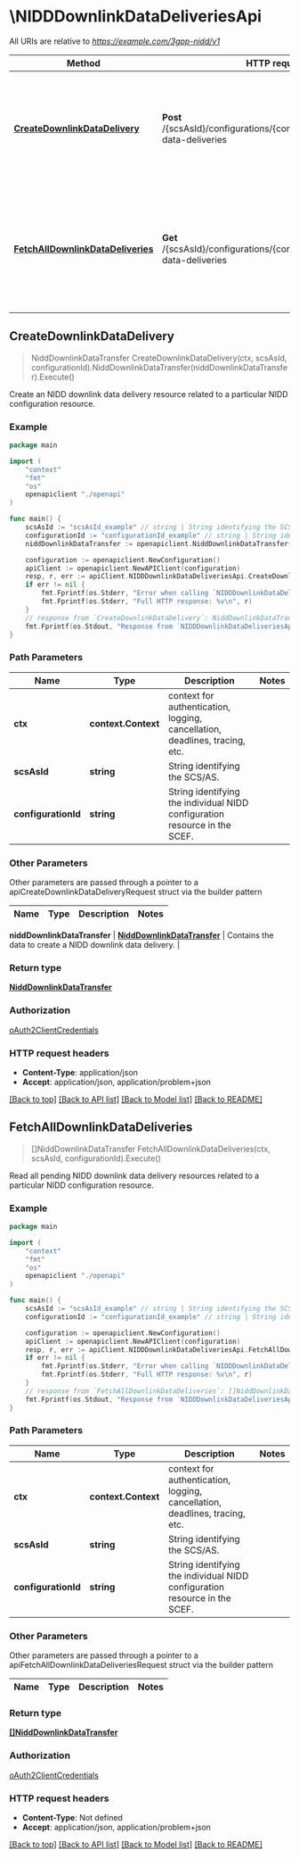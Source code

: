 # \NIDDDownlinkDataDeliveriesApi

All URIs are relative to *https://example.com/3gpp-nidd/v1*

Method | HTTP request | Description
------------- | ------------- | -------------
[**CreateDownlinkDataDelivery**](NIDDDownlinkDataDeliveriesApi.md#CreateDownlinkDataDelivery) | **Post** /{scsAsId}/configurations/{configurationId}/downlink-data-deliveries | Create an NIDD downlink data delivery resource related to a particular NIDD configuration resource.
[**FetchAllDownlinkDataDeliveries**](NIDDDownlinkDataDeliveriesApi.md#FetchAllDownlinkDataDeliveries) | **Get** /{scsAsId}/configurations/{configurationId}/downlink-data-deliveries | Read all pending NIDD downlink data delivery resources related to a particular NIDD configuration resource.



## CreateDownlinkDataDelivery

> NiddDownlinkDataTransfer CreateDownlinkDataDelivery(ctx, scsAsId, configurationId).NiddDownlinkDataTransfer(niddDownlinkDataTransfer).Execute()

Create an NIDD downlink data delivery resource related to a particular NIDD configuration resource.

### Example

```go
package main

import (
    "context"
    "fmt"
    "os"
    openapiclient "./openapi"
)

func main() {
    scsAsId := "scsAsId_example" // string | String identifying the SCS/AS.
    configurationId := "configurationId_example" // string | String identifying the individual NIDD configuration resource in the SCEF.
    niddDownlinkDataTransfer := openapiclient.NiddDownlinkDataTransfer{Interface{}: new(interface{})} // NiddDownlinkDataTransfer | Contains the data to create a NIDD downlink data delivery.

    configuration := openapiclient.NewConfiguration()
    apiClient := openapiclient.NewAPIClient(configuration)
    resp, r, err := apiClient.NIDDDownlinkDataDeliveriesApi.CreateDownlinkDataDelivery(context.Background(), scsAsId, configurationId).NiddDownlinkDataTransfer(niddDownlinkDataTransfer).Execute()
    if err != nil {
        fmt.Fprintf(os.Stderr, "Error when calling `NIDDDownlinkDataDeliveriesApi.CreateDownlinkDataDelivery``: %v\n", err)
        fmt.Fprintf(os.Stderr, "Full HTTP response: %v\n", r)
    }
    // response from `CreateDownlinkDataDelivery`: NiddDownlinkDataTransfer
    fmt.Fprintf(os.Stdout, "Response from `NIDDDownlinkDataDeliveriesApi.CreateDownlinkDataDelivery`: %v\n", resp)
}
```

### Path Parameters


Name | Type | Description  | Notes
------------- | ------------- | ------------- | -------------
**ctx** | **context.Context** | context for authentication, logging, cancellation, deadlines, tracing, etc.
**scsAsId** | **string** | String identifying the SCS/AS. | 
**configurationId** | **string** | String identifying the individual NIDD configuration resource in the SCEF. | 

### Other Parameters

Other parameters are passed through a pointer to a apiCreateDownlinkDataDeliveryRequest struct via the builder pattern


Name | Type | Description  | Notes
------------- | ------------- | ------------- | -------------


 **niddDownlinkDataTransfer** | [**NiddDownlinkDataTransfer**](NiddDownlinkDataTransfer.md) | Contains the data to create a NIDD downlink data delivery. | 

### Return type

[**NiddDownlinkDataTransfer**](NiddDownlinkDataTransfer.md)

### Authorization

[oAuth2ClientCredentials](../README.md#oAuth2ClientCredentials)

### HTTP request headers

- **Content-Type**: application/json
- **Accept**: application/json, application/problem+json

[[Back to top]](#) [[Back to API list]](../README.md#documentation-for-api-endpoints)
[[Back to Model list]](../README.md#documentation-for-models)
[[Back to README]](../README.md)


## FetchAllDownlinkDataDeliveries

> []NiddDownlinkDataTransfer FetchAllDownlinkDataDeliveries(ctx, scsAsId, configurationId).Execute()

Read all pending NIDD downlink data delivery resources related to a particular NIDD configuration resource.

### Example

```go
package main

import (
    "context"
    "fmt"
    "os"
    openapiclient "./openapi"
)

func main() {
    scsAsId := "scsAsId_example" // string | String identifying the SCS/AS.
    configurationId := "configurationId_example" // string | String identifying the individual NIDD configuration resource in the SCEF.

    configuration := openapiclient.NewConfiguration()
    apiClient := openapiclient.NewAPIClient(configuration)
    resp, r, err := apiClient.NIDDDownlinkDataDeliveriesApi.FetchAllDownlinkDataDeliveries(context.Background(), scsAsId, configurationId).Execute()
    if err != nil {
        fmt.Fprintf(os.Stderr, "Error when calling `NIDDDownlinkDataDeliveriesApi.FetchAllDownlinkDataDeliveries``: %v\n", err)
        fmt.Fprintf(os.Stderr, "Full HTTP response: %v\n", r)
    }
    // response from `FetchAllDownlinkDataDeliveries`: []NiddDownlinkDataTransfer
    fmt.Fprintf(os.Stdout, "Response from `NIDDDownlinkDataDeliveriesApi.FetchAllDownlinkDataDeliveries`: %v\n", resp)
}
```

### Path Parameters


Name | Type | Description  | Notes
------------- | ------------- | ------------- | -------------
**ctx** | **context.Context** | context for authentication, logging, cancellation, deadlines, tracing, etc.
**scsAsId** | **string** | String identifying the SCS/AS. | 
**configurationId** | **string** | String identifying the individual NIDD configuration resource in the SCEF. | 

### Other Parameters

Other parameters are passed through a pointer to a apiFetchAllDownlinkDataDeliveriesRequest struct via the builder pattern


Name | Type | Description  | Notes
------------- | ------------- | ------------- | -------------



### Return type

[**[]NiddDownlinkDataTransfer**](NiddDownlinkDataTransfer.md)

### Authorization

[oAuth2ClientCredentials](../README.md#oAuth2ClientCredentials)

### HTTP request headers

- **Content-Type**: Not defined
- **Accept**: application/json, application/problem+json

[[Back to top]](#) [[Back to API list]](../README.md#documentation-for-api-endpoints)
[[Back to Model list]](../README.md#documentation-for-models)
[[Back to README]](../README.md)

